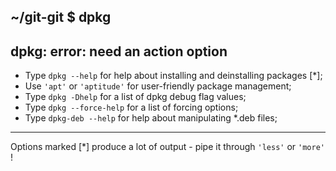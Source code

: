 ## ~/git-git $ dpkg

dpkg: error: need an action option
---
* Type `dpkg --help` for help about installing and deinstalling packages [*];
* Use `'apt'` or `'aptitude'` for user-friendly package management;
* Type `dpkg -Dhelp` for a list of dpkg debug flag values;
* Type `dpkg --force-help` for a list of forcing options;
* Type `dpkg-deb --help` for help about manipulating *.deb files;
---
Options marked [*] produce a lot of output - pipe it through `'less'` or `'more'` !
